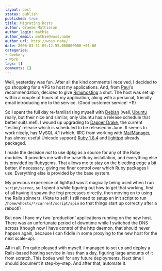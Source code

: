 ```yaml
---
layout: post
status: publish
published: true
title: Migrating hosts
author: Graeme Mathieson
author_login: mathie
author_email: mathie@woss.name
author_url: http://woss.name/
date: 2006-03-31 09:12:55.000000000 +01:00
categories:
- Geekery
- Work
tags: []
comments: []
---
```

Well, yesterday was fun.  After all the kind comments I received, I decided to go shopping for a VPS to host my applications.  And, from [Paul](http://www.oobaloo.co.uk/)'s recommendation, decided to give [Rimuhosting](http://rimuhosting.com/) a shot.  The host was set up within a couple of hours of my application, along with a personal, friendly email introducing me to the service.  (Good customer service!  +1!)

So I spent the full day re-familiarising myself with [Debian](http://www.debian.org/) (well, [Ubuntu](http://www.ubuntu.com/) really, but their nice and similar, only Ubuntu has a release schedule that better suits me!).  I wound up upgrading to [Dapper Drake](https://wiki.ubuntu.com/DapperDrake), the current 'testing' release which is scheduled to be released in June.  It seems to work nicely, has MySQL 4.1 (which, IIRC from working with [MailManager](http://www.logicalware.org/), has almost useful Unicode support) [Ruby 1.8.4](http://www.ruby-lang.org/) and [lighttpd](http://www.lighttpd.net/) already packaged.

I made the decision *not* to use dpkg as a source for any of the Ruby modules.  It provides me with the base Ruby installation, and everything else is provided by Rubygems.  That allows me to stay on the bleeding edge a bit better, if necessary, giving me finer control over which Ruby packages I use.  Everything else is provided by the base system.

My previous experience of lighttpd was it magically being used when I run `script/server`, so I spent a while figuring out how to get that working, first of all having it spawn the fcgi processes directly, then moving on to using the Rails spinners.  (Note to self:  I still need to setup an init script to run `/home/vhosts/*/current/script/spin` so that things start up correctly after a reboot!)

But now I have my two 'production' applications running on the new host.  There was an unfortunate period of downtime while I switched the DNS across (though now I have control of the http daemon, that should never happen again, because I can fiddle in some proxying to the new host for the next scale-up).

All in all, I'm quite pleased with myself.  I managed to set up and deploy a Rails-based hosting service in less than a day, figuring large amounts of it from scratch.  This bodes well for any future deployments.  Next time I should document it step-by-step.  And after that, automate it.
